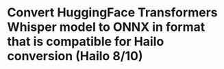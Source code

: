 # Convert HuggingFace Transformers Whisper model to ONNX in format that is compatible for Hailo conversion (Hailo 8/10)

 
